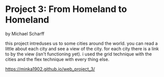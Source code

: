 # Project 3: From Homeland to Homeland

by Michael Scharff

this project intreduses us to some cities around the world. you can read a little about each city and see a view of the city.
for each city there is a link to by the view (isn't functioning yet). i used the grid technique with the cities and the flex technique with every thing else.

https://minka1902.github.io/web_project_3/